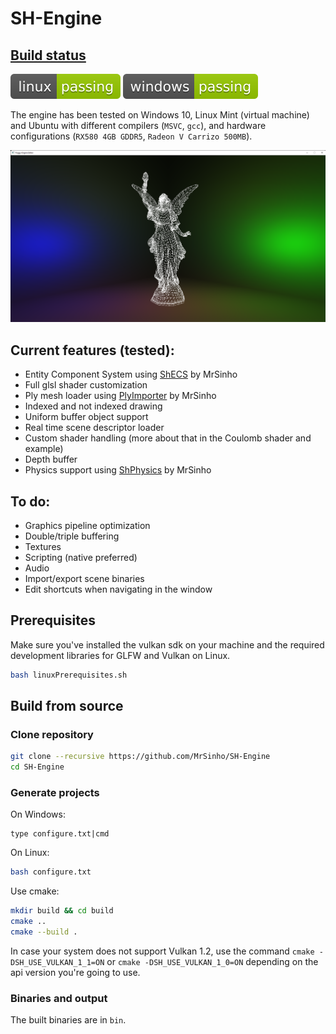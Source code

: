 # SH-Engine

## [Build status](https://github.com/MrSinho/Foggy-Engine/tree/main/.ShCI)

[![linux_badge](.ShCI/linux-status.svg)](https://github.com/MrSinho/Sh-Engine/tree/main/.ShCI/linux-log.md)
[![windows_badge](.ShCI/windows-status.svg)](https://github.com/MrSinho/Sh-Engine/tree/main/.ShCI/windows-log.md)

The engine has been tested on Windows 10, Linux Mint (virtual machine) and Ubuntu with different compilers (`MSVC`, `gcc`), and hardware configurations (`RX580 4GB GDDR5`, `Radeon V Carrizo 500MB`).

![test0](Saved/Pictures/coulomb.png)

## Current features (tested):
 - Entity Component System using [ShECS](https://github.com/MrSinho/ShECS) by MrSinho
 - Full glsl shader customization
 - Ply mesh loader using [PlyImporter](https://github.com/MrSinho/PlyImporter) by MrSinho
 - Indexed and not indexed drawing
 - Uniform buffer object support
 - Real time scene descriptor loader
 - Custom shader handling (more about that in the Coulomb shader and example)
 - Depth buffer
 - Physics support using [ShPhysics](https://github.com/MrSinho/ShPhysics) by MrSinho

## To do:
 - Graphics pipeline optimization
 - Double/triple buffering
 - Textures
 - Scripting (native preferred)
 - Audio
 - Import/export scene binaries
 - Edit shortcuts when navigating in the window

## Prerequisites

Make sure you've installed the vulkan sdk on your machine and the required development libraries for GLFW and Vulkan on Linux. 

```bash
bash linuxPrerequisites.sh
```

## Build from source

### Clone repository

```bash
git clone --recursive https://github.com/MrSinho/SH-Engine
cd SH-Engine
``` 

### Generate projects

On Windows:
```batch
type configure.txt|cmd
```

On Linux:
```bash
bash configure.txt
```

Use cmake:
```bash
mkdir build && cd build
cmake ..
cmake --build .
```

In case your system does not support Vulkan 1.2, use the command `cmake -DSH_USE_VULKAN_1_1=ON` or `cmake -DSH_USE_VULKAN_1_0=ON` depending on the api version you're going to use.

### Binaries and output

The built binaries are in `bin`.
